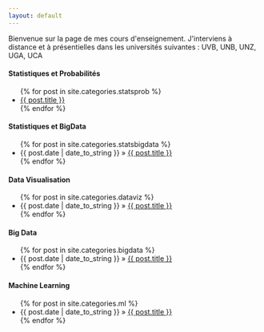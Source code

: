 ```yaml
---
layout: default
---
```


Bienvenue sur la page de mes cours d'enseignement. J'interviens à distance et à présentielles dans les universités suivantes : UVB, UNB, UNZ, UGA, UCA


#### Statistiques et Probabilités
  <ul >
    {% for post in site.categories.statsprob %}
      <li><a href="{{ site.baseurl }}{{ post.url }}">{{ post.title }}</a></li>
    {% endfor %}
  </ul>

#### Statistiques et BigData 
  <ul class="posts">
    {% for post in  site.categories.statsbigdata %}
      <li><span>{{ post.date | date_to_string }}</span> &raquo; <a href="{{ site.baseurl }}{{ post.url }}">{{ post.title }}</a></li>
    {% endfor %}
  </ul>

#### Data Visualisation
  <ul class="posts">
    {% for post in site.categories.dataviz %}
      <li><span>{{ post.date | date_to_string }}</span> &raquo; <a href="{{ site.baseurl }}{{ post.url }}">{{ post.title }}</a></li>
    {% endfor %}
  </ul>

#### Big Data
  <ul class="posts">
    {% for post in site.categories.bigdata %}
      <li><span>{{ post.date | date_to_string }}</span> &raquo; <a href="{{ site.baseurl }}{{ post.url }}">{{ post.title }}</a></li>
    {% endfor %}
  </ul>


#### Machine Learning
  <ul class="posts">
    {% for post in site.categories.ml %}
      <li><span>{{ post.date | date_to_string }}</span> &raquo; <a href="{{ site.baseurl }}{{ post.url }}">{{ post.title }}</a></li>
    {% endfor %}
  </ul>
